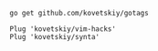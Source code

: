 ```
go get github.com/kovetskiy/gotags
```

```
Plug 'kovetskiy/vim-hacks'
Plug 'kovetskiy/synta'
```
